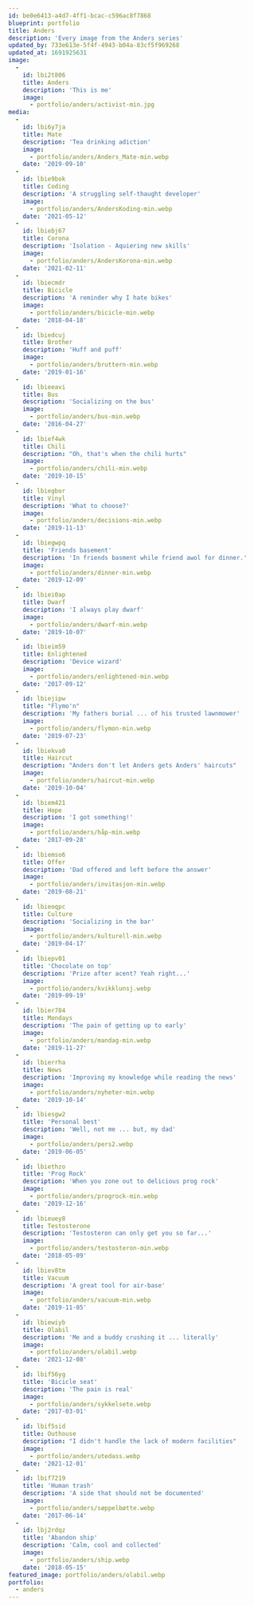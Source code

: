 ```yaml
---
id: be0e6413-a4d7-4ff1-bcac-c596ac8f7868
blueprint: portfolio
title: Anders
description: 'Every image from the Anders series'
updated_by: 733e613e-5f4f-4943-b04a-83cf5f969268
updated_at: 1691925631
image:
  -
    id: lbi2t806
    title: Anders
    description: 'This is me'
    image:
      - portfolio/anders/activist-min.jpg
media:
  -
    id: lbi6y7ja
    title: Mate
    description: 'Tea drinking adiction'
    image:
      - portfolio/anders/Anders_Mate-min.webp
    date: '2019-09-10'
  -
    id: lbie9bok
    title: Coding
    description: 'A struggling self-thaught developer'
    image:
      - portfolio/anders/AndersKoding-min.webp
    date: '2021-05-12'
  -
    id: lbiebj67
    title: Corona
    description: 'Isolation - Aquiering new skills'
    image:
      - portfolio/anders/AndersKorona-min.webp
    date: '2021-02-11'
  -
    id: lbiecmdr
    title: Bicicle
    description: 'A reminder why I hate bikes'
    image:
      - portfolio/anders/bicicle-min.webp
    date: '2018-04-18'
  -
    id: lbiedcuj
    title: Brother
    description: 'Huff and puff'
    image:
      - portfolio/anders/bruttern-min.webp
    date: '2019-01-16'
  -
    id: lbieeavi
    title: Bus
    description: 'Socializing on the bus'
    image:
      - portfolio/anders/bus-min.webp
    date: '2016-04-27'
  -
    id: lbief4wk
    title: Chili
    description: "Oh, that's when the chili hurts"
    image:
      - portfolio/anders/chili-min.webp
    date: '2019-10-15'
  -
    id: lbiegbor
    title: Vinyl
    description: 'What to choose?'
    image:
      - portfolio/anders/decisions-min.webp
    date: '2019-11-13'
  -
    id: lbiegwpq
    title: 'Friends basement'
    description: 'In friends basment while friend awol for dinner.'
    image:
      - portfolio/anders/dinner-min.webp
    date: '2019-12-09'
  -
    id: lbiei0ap
    title: Dwarf
    description: 'I always play dwarf'
    image:
      - portfolio/anders/dwarf-min.webp
    date: '2019-10-07'
  -
    id: lbieim59
    title: Enlightened
    description: 'Device wizard'
    image:
      - portfolio/anders/enlightened-min.webp
    date: '2017-09-12'
  -
    id: lbiejipw
    title: "Flymo'n"
    description: 'My fathers burial ... of his trusted lawnmower'
    image:
      - portfolio/anders/flymon-min.webp
    date: '2019-07-23'
  -
    id: lbiekva0
    title: Haircut
    description: "Anders don't let Anders gets Anders' haircuts"
    image:
      - portfolio/anders/haircut-min.webp
    date: '2019-10-04'
  -
    id: lbiem421
    title: Hope
    description: 'I got something!'
    image:
      - portfolio/anders/håp-min.webp
    date: '2017-09-28'
  -
    id: lbiemso6
    title: Offer
    description: 'Dad offered and left before the answer'
    image:
      - portfolio/anders/invitasjon-min.webp
    date: '2019-08-21'
  -
    id: lbieoqpc
    title: Culture
    description: 'Socializing in the bar'
    image:
      - portfolio/anders/kulturell-min.webp
    date: '2019-04-17'
  -
    id: lbiepv01
    title: 'Chocolate on top'
    description: 'Prize after acent? Yeah right...'
    image:
      - portfolio/anders/kvikklunsj.webp
    date: '2019-09-19'
  -
    id: lbier784
    title: Mondays
    description: 'The pain of getting up to early'
    image:
      - portfolio/anders/mandag-min.webp
    date: '2019-11-27'
  -
    id: lbierrha
    title: News
    description: 'Improving my knowledge while reading the news'
    image:
      - portfolio/anders/nyheter-min.webp
    date: '2019-10-14'
  -
    id: lbiesgw2
    title: 'Personal best'
    description: 'Well, not me ... but, my dad'
    image:
      - portfolio/anders/pers2.webp
    date: '2019-06-05'
  -
    id: lbiethzo
    title: 'Prog Rock'
    description: 'When you zone out to delicious prog rock'
    image:
      - portfolio/anders/progrock-min.webp
    date: '2019-12-16'
  -
    id: lbieuey8
    title: Testosterone
    description: 'Testosteron can only get you so far...'
    image:
      - portfolio/anders/testosteron-min.webp
    date: '2018-05-09'
  -
    id: lbiev8tm
    title: Vacuum
    description: 'A great tool for air-base'
    image:
      - portfolio/anders/vacuum-min.webp
    date: '2019-11-05'
  -
    id: lbiewiyb
    title: Olabil
    description: 'Me and a buddy crushing it ... literally'
    image:
      - portfolio/anders/olabil.webp
    date: '2021-12-08'
  -
    id: lbif56yg
    title: 'Bicicle seat'
    description: 'The pain is real'
    image:
      - portfolio/anders/sykkelsete.webp
    date: '2017-03-01'
  -
    id: lbif5sid
    title: Outhouse
    description: "I didn't handle the lack of modern facilities"
    image:
      - portfolio/anders/utedass.webp
    date: '2021-12-01'
  -
    id: lbif7219
    title: 'Human trash'
    description: 'A side that should not be documented'
    image:
      - portfolio/anders/søppelbøtte.webp
    date: '2017-06-14'
  -
    id: lbj2rdqz
    title: 'Abandon ship'
    description: 'Calm, cool and collected'
    image:
      - portfolio/anders/ship.webp
    date: '2018-05-15'
featured_image: portfolio/anders/olabil.webp
portfolio:
  - anders
---
```

